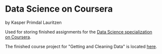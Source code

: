 # Data Science on Coursera
by Kasper Primdal Lauritzen

Used for storing finished assignments for the [Data Science specialization on Coursera](https://datasciencespecialization.github.io/). 

The finished course project for "Getting and Cleaning Data" is located [here](getdata/project). 